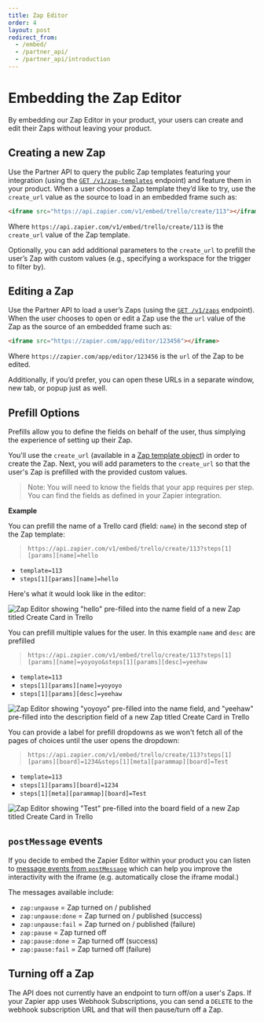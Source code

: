 ```yaml
---
title: Zap Editor
order: 4
layout: post
redirect_from:
  - /embed/
  - /partner_api/
  - /partner_api/introduction
---
```


# Embedding the Zap Editor

By embedding our Zap Editor in your product, your users can create and edit their Zaps without leaving your product.

## Creating a new Zap

Use the Partner API to query the public Zap templates featuring your integration (using the [`GET /v1/zap-templates`](./partner-api#get-v1zap-templates) endpoint) and feature them in your product. When a user chooses a Zap template they’d like to try, use the `create_url` value as the source to load in an embedded frame such as:

```html
<iframe src="https://api.zapier.com/v1/embed/trello/create/113"></iframe>
```

Where `https://api.zapier.com/v1/embed/trello/create/113` is the `create_url` value of the Zap template.

Optionally, you can add additional parameters to the `create_url` to prefill the user’s Zap with custom values (e.g., specifying a workspace for the trigger to filter by).

## Editing a Zap

Use the Partner API to load a user’s Zaps (using the [`GET /v1/zaps`](./partner-api#get-v1zaps) endpoint). When the user chooses to open or edit a Zap use the the `url` value of the Zap as the source of an embedded frame such as:

```html
<iframe src="https://zapier.com/app/editor/123456"></iframe>
```

Where `https://zapier.com/app/editor/123456` is the `url` of the Zap to be edited.

Additionally, if you’d prefer, you can open these URLs in a separate window, new tab, or popup just as well.

## Prefill Options

Prefills allow you to define the fields on behalf of the user, thus simplying the experience of setting up their Zap.

You'll use the `create_url` (available in a [Zap template object](/partner_api/endpoints#zap-template)) in order to create the Zap. Next, you will add parameters to the `create_url` so that the user's Zap is prefilled with the provided custom values.

> Note: You will need to know the fields that your app requires per step. You can find the fields as defined in your Zapier integration.

**Example**

You can prefill the name of a Trello card (field: `name`) in the second step of the Zap template:

> `https://api.zapier.com/v1/embed/trello/create/113?steps[1][params][name]=hello`

- `template=113`
- `steps[1][params][name]=hello`


Here's what it would look like in the editor:

![Zap Editor showing "hello" pre-filled into the name field of a new Zap titled Create Card in Trello](https://cdn.zappy.app/5db273249f668a1520e1632cf331a141.png)

You can prefill multiple values for the user. In this example `name` and `desc` are prefilled

> `https://api.zapier.com/v1/embed/trello/create/113?steps[1][params][name]=yoyoyo&steps[1][params][desc]=yeehaw`

- `template=113`
- `steps[1][params][name]=yoyoyo`
- `steps[1][params][desc]=yeehaw`

![Zap Editor showing "yoyoyo" pre-filled into the name field, and "yeehaw" pre-filled into the description field of a new Zap titled Create Card in Trello](https://cdn.zappy.app/35882f8b86dade9e41c13cdbd0baf03c.png)

You can provide a label for prefill dropdowns as we won't fetch all of the pages of choices until the user opens the dropdown:

> `https://api.zapier.com/v1/embed/trello/create/113?steps[1][params][board]=1234&steps[1][meta][parammap][board]=Test`

- `template=113`
- `steps[1][params][board]=1234`
- `steps[1][meta][parammap][board]=Test`


![Zap Editor showing "Test" pre-filled into the board field of a new Zap titled Create Card in Trello](https://cdn.zappy.app/fd9fd4872773018bfd15dfebea0795a4.png)

## `postMessage` events

If you decide to embed the Zapier Editor within your product you can listen to [message events from `postMessage`](https://developer.mozilla.org/en-US/docs/Web/API/Window/message_event) which can help you improve the interactivity with the iframe (e.g. automatically close the iframe modal.)

The messages available include:

- `zap:unpause` = Zap turned on / published
- `zap:unpause:done` = Zap turned on / published (success)
- `zap:unpause:fail` = Zap turned on / published (failure)
- `zap:pause` = Zap turned off
- `zap:pause:done` = Zap turned off (success)
- `zap:pause:fail` = Zap turned off (failure)

## Turning off a Zap

The API does not currently have an endpoint to turn off/on a user's Zaps. If your Zapier app uses Webhook Subscriptions, you can send a `DELETE` to the webhook subscription URL and that will then pause/turn off a Zap.
